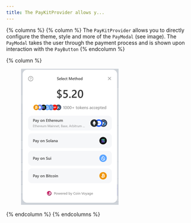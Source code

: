 ```yaml
---
title: The PayKitProvider allows y...
---
```


{% columns %}
{% column %}
The `PayKitProvider` allows you to directly configure the theme, style and more of the `PayModal` (see image). The `PayModal` takes the user through the payment process and is shown upon interaction with the `PayButton`
{% endcolumn %}

{% column %}
<figure><img src="../assets/paykit_modal.png" alt="" width="263"><figcaption></figcaption></figure>
{% endcolumn %}
{% endcolumns %}
